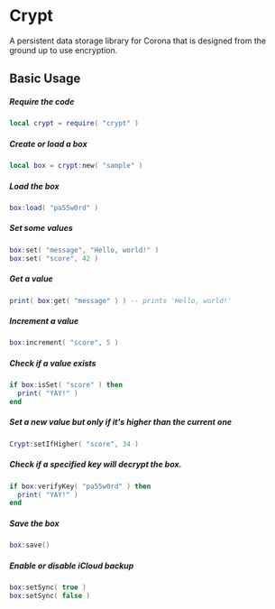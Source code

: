 Crypt
=====

A persistent data storage library for Corona that is designed from the ground up to use encryption.

Basic Usage
-------------------------

##### Require the code
```lua
local crypt = require( "crypt" )
```
##### Create or load a box
```lua
local box = crypt:new( "sample" )
```

##### Load the box
```lua
box:load( "pa55w0rd" )
```

##### Set some values
```lua
box:set( "message", "Hello, world!" )
box:set( "score", 42 )
```

##### Get a value
```lua
print( box:get( "message" ) ) -- prints 'Hello, world!'
```

##### Increment a value
```lua
box:increment( "score", 5 )
```

##### Check if a value exists
```lua
if box:isSet( "score" ) then
  print( "YAY!" )
end 
```

##### Set a new value but only if it's higher than the current one
```lua
Crypt:setIfHigher( "score", 34 )
```

##### Check if a specified key will decrypt the box.
```lua
if box:verifyKey( "pa55w0rd" ) then
  print( "YAY!" )
end 
```

##### Save the box
```lua
box:save()
```

##### Enable or disable iCloud backup
```lua
box:setSync( true )
box:setSync( false )
```
